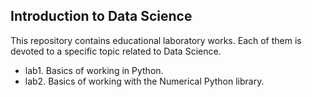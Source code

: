 ## Introduction to Data Science

This repository contains educational laboratory works. 
Each of them is devoted to a specific topic related to Data Science.

* lab1. Basics of working in Python.
* lab2. Basics of working with the Numerical Python library.
